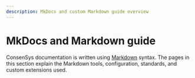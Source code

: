 ```yaml
---
description: MkDocs and custom Markdown guide overview
---
```


# MkDocs and Markdown guide

ConsenSys documentation is written using [Markdown](https://daringfireball.net/projects/markdown/) syntax.
The pages in this section explain the Markdown tools, configuration, standards, and custom extensions used.
